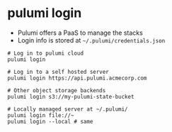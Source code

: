 # pulumi login

- Pulumi offers a PaaS to manage the stacks
- Login info is stored at `~/.pulumi/credentials.json`

```shell
# Log in to pulumi cloud
pulumi login

# Log in to a self hosted server
pulumi login https://api.pulumi.acmecorp.com

# Other object storage backends
pulumi login s3://my-pulumi-state-bucket

# Locally managed server at ~/.pulumi/
pulumi login file://~
pulumi login --local # same
```
